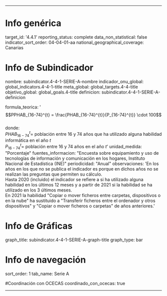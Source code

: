 ---

# Info genérica
target_id: '4.4.1'
reporting_status: complete
data_non_statistical: false
indicator_sort_order: 04-04-01-aa
national_geographical_coverage: Canarias

# Info de Subindicador
nombre: subindicator.4-4-1-SERIE-A-nombre
indicador_onu_global: global_indicators.4-4-1-title
meta_global: global_targets.4-4-title
objetivo_global: global_goals.4-title
definicion: subindicator.4-4-1-SERIE-A-definicion

formula_teorica: '$$PPHAB_{16-74}^{t} = \frac{PHAB_{16-74}^{t}}{P_{16-74}^{t}} \cdot 100$$ <br>
donde: <br>
$PHAB_{16-74}^{t} =$ población entre 16 y 74 años que ha utilizado alguna habilidad informática en el año $t$ <br>
$P_{16-74}^{t} =$ población entre 16 y 74 años en el año $t$'
unidad_medida: "Porcentaje"
fuentes_informacion: "Encuesta sobre equipamiento y uso de tecnologías de información y comunicación en los hogares, Instituto Nacional de Estadística (INE)"
periodicidad: "Anual"
observaciones: 'En los años en los que no se publica el indicador es porque en dichos años no se realizan las preguntas que permiten su cálculo.<br>
Hasta 2020 (incluido) el indicador se refiere a si ha utilizado alguna habilidad en los últimos 12 meses y a partir de 2021 si la habilidad se ha utilizado en los 3 últimos meses.<br>
En 2021 la habilidad "Copiar o mover ficheros entre carpetas, dispositivos o en la nube" ha sustituido a "Transferir ficheros entre el ordenador y otros dispositivos" y "Copiar o mover ficheros o carpetas" de años anteriores.'

# Info de Gráficas
graph_title: subindicator.4-4-1-SERIE-A-graph-title
graph_type: bar

# Info de navegación
sort_order: 1
tab_name: Serie A

#Coordinación con OCECAS
coordinado_con_ocecas: true

---